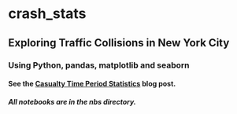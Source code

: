 # crash_stats

<!-- WARNING: THIS FILE WAS AUTOGENERATED! DO NOT EDIT! -->

## Exploring Traffic Collisions in New York City

### Using Python, pandas, matplotlib and seaborn

#### See the [Casualty Time Period Statistics](https://aibistin.github.io/crash_stats/crash_time_period_stats.html) blog post.

##### All notebooks are in the **nbs** directory.
